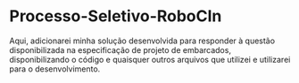 # Processo-Seletivo-RoboCIn
Aqui, adicionarei minha solução desenvolvida para responder à questão disponibilizada na especificação de projeto de embarcados, disponibilizando o código e quaisquer outros arquivos
que utilizei e utilizarei para o desenvolvimento.
